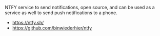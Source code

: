 NTFY service to send notifications, open source, and can be used as a service as well to send push notifications to a phone.

* https://ntfy.sh/
* https://github.com/binwiederhier/ntfy